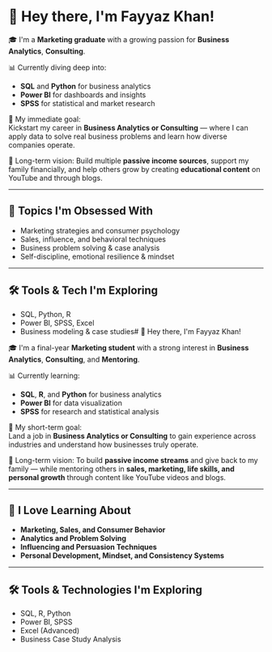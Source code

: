 # 👋 Hey there, I'm Fayyaz Khan!

🎓 I'm a **Marketing graduate** with a growing passion for **Business Analytics**, **Consulting**.

📊 Currently diving deep into:
- **SQL** and **Python** for business analytics
- **Power BI** for dashboards and insights
- **SPSS** for statistical and market research

💼 My immediate goal:  
Kickstart my career in **Business Analytics or Consulting** — where I can apply data to solve real business problems and learn how diverse companies operate.

🎯 Long-term vision:
Build multiple **passive income sources**, support my family financially, and help others grow by creating **educational content** on YouTube and through blogs.

---

## 🧠 Topics I'm Obsessed With
- Marketing strategies and consumer psychology
- Sales, influence, and behavioral techniques
- Business problem solving & case analysis
- Self-discipline, emotional resilience & mindset

---

## 🛠️ Tools & Tech I'm Exploring
- SQL, Python, R  
- Power BI, SPSS, Excel  
- Business modeling & case studies# 👋 Hey there, I'm Fayyaz Khan!

🎓 I'm a final-year **Marketing student** with a strong interest in **Business Analytics**, **Consulting**, and **Mentoring**.

📊 Currently learning:
- **SQL**, **R**, and **Python** for business analytics
- **Power BI** for data visualization
- **SPSS** for research and statistical analysis

💼 My short-term goal:  
Land a job in **Business Analytics or Consulting** to gain experience across industries and understand how businesses truly operate.

🎯 Long-term vision:
To build **passive income streams** and give back to my family — while mentoring others in **sales, marketing, life skills, and personal growth** through content like YouTube videos and blogs.

---

## 🧠 I Love Learning About
- **Marketing, Sales, and Consumer Behavior**
- **Analytics and Problem Solving**
- **Influencing and Persuasion Techniques**
- **Personal Development, Mindset, and Consistency Systems**

---

## 🛠️ Tools & Technologies I'm Exploring
- SQL, R, Python
- Power BI, SPSS
- Excel (Advanced)
- Business Case Study Analysis
